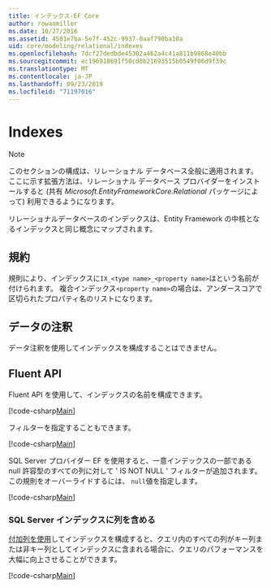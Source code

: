```yaml
---
title: インデックス-EF Core
author: rowanmiller
ms.date: 10/27/2016
ms.assetid: 4581e7ba-5e7f-452c-9937-0aaf790ba10a
uid: core/modeling/relational/indexes
ms.openlocfilehash: 7dcf27dedbde45302a462a4c41a811b9868e40bb
ms.sourcegitcommit: ec196918691f50cd0b21693515b0549f06d9f39c
ms.translationtype: MT
ms.contentlocale: ja-JP
ms.lasthandoff: 09/23/2019
ms.locfileid: "71197016"
---
```

# <a name="indexes"></a>Indexes

> [!NOTE]  
> このセクションの構成は、リレーショナル データベース全般に適用されます。 ここに示す拡張方法は、リレーショナル データベース プロバイダーをインストールすると (共有 *Microsoft.EntityFrameworkCore.Relational* パッケージによって) 利用できるようになります。

リレーショナルデータベースのインデックスは、Entity Framework の中核となるインデックスと同じ概念にマップされます。

## <a name="conventions"></a>規約

規則により、インデックスに`IX_<type name>_<property name>`はという名前が付けられます。 複合インデックス`<property name>`の場合は、アンダースコアで区切られたプロパティ名のリストになります。

## <a name="data-annotations"></a>データの注釈

データ注釈を使用してインデックスを構成することはできません。

## <a name="fluent-api"></a>Fluent API

Fluent API を使用して、インデックスの名前を構成できます。

[!code-csharp[Main](../../../../samples/core/Modeling/FluentAPI/Relational/IndexName.cs?name=Model&highlight=9)]

フィルターを指定することもできます。

[!code-csharp[Main](../../../../samples/core/Modeling/FluentAPI/Relational/IndexFilter.cs?name=Model&highlight=9)]

SQL Server プロバイダー EF を使用すると、一意インデックスの一部である null 許容型のすべての列に対して ' IS NOT NULL ' フィルターが追加されます。 この規則をオーバーライドするには、 `null`値を指定します。

[!code-csharp[Main](../../../../samples/core/Modeling/FluentAPI/Relational/IndexNoFilter.cs?name=Model&highlight=10)]

### <a name="include-columns-in-sql-server-indexes"></a>SQL Server インデックスに列を含める

[付加列を使用](https://docs.microsoft.com/sql/relational-databases/indexes/create-indexes-with-included-columns)してインデックスを構成すると、クエリ内のすべての列がキー列または非キー列としてインデックスに含まれる場合に、クエリのパフォーマンスを大幅に向上させることができます。

[!code-csharp[Main](../../../../samples/core/Modeling/FluentAPI/Relational/ForSqlServerHasIndex.cs?name=Model)]

